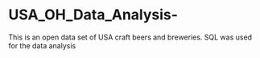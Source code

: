 # USA_OH_Data_Analysis-
This is an open data set of USA craft beers and breweries.
SQL was used for the data analysis
